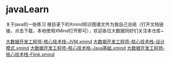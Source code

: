 # javaLearn
关于java的一些练习
根目录下的Xmind知识图谱文件为我自己总结（打开文档链接，点击下载，本地使用XMind打开即可），欢迎各位大数据同好们关注本仓库~

[大数据开发工程师-核心技术栈-JVM.xmind](https://github.com/ChengkaiYang2022/javaLearn/blob/master/%E5%A4%A7%E6%95%B0%E6%8D%AE%E5%BC%80%E5%8F%91%E5%B7%A5%E7%A8%8B%E5%B8%88-%E6%A0%B8%E5%BF%83%E6%8A%80%E6%9C%AF%E6%A0%88-JVM.xmind)
[大数据开发工程师-核心技术栈-设计模式.xmind](https://github.com/ChengkaiYang2022/javaLearn/blob/master/%E5%A4%A7%E6%95%B0%E6%8D%AE%E5%BC%80%E5%8F%91%E5%B7%A5%E7%A8%8B%E5%B8%88-%E6%A0%B8%E5%BF%83%E6%8A%80%E6%9C%AF%E6%A0%88-%E8%AE%BE%E8%AE%A1%E6%A8%A1%E5%BC%8F.xmind)
[大数据开发工程师-核心技术栈-Java基础.xmind](https://github.com/ChengkaiYang2022/javaLearn/blob/master/%E5%A4%A7%E6%95%B0%E6%8D%AE%E5%BC%80%E5%8F%91%E5%B7%A5%E7%A8%8B%E5%B8%88-%E6%A0%B8%E5%BF%83%E6%8A%80%E6%9C%AF%E6%A0%88-Java%E9%AB%98%E7%BA%A7.xmind)
[大数据开发工程师-核心技术栈-Flink.xmind](https://github.com/ChengkaiYang2022/javaLearn/blob/master/%E5%A4%A7%E6%95%B0%E6%8D%AE%E5%BC%80%E5%8F%91%E5%B7%A5%E7%A8%8B%E5%B8%88-%E6%A0%B8%E5%BF%83%E6%8A%80%E6%9C%AF%E6%A0%88-Flink.xmind)
